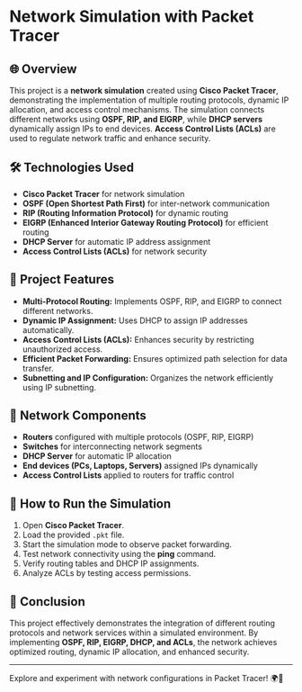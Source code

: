 # Network Simulation with Packet Tracer

## 🌐 Overview
This project is a **network simulation** created using **Cisco Packet Tracer**, demonstrating the implementation of multiple routing protocols, dynamic IP allocation, and access control mechanisms. The simulation connects different networks using **OSPF, RIP, and EIGRP**, while **DHCP servers** dynamically assign IPs to end devices. **Access Control Lists (ACLs)** are used to regulate network traffic and enhance security.

## 🛠️ Technologies Used
- **Cisco Packet Tracer** for network simulation
- **OSPF (Open Shortest Path First)** for inter-network communication
- **RIP (Routing Information Protocol)** for dynamic routing
- **EIGRP (Enhanced Interior Gateway Routing Protocol)** for efficient routing
- **DHCP Server** for automatic IP address assignment
- **Access Control Lists (ACLs)** for network security

## 🔧 Project Features
- **Multi-Protocol Routing:** Implements OSPF, RIP, and EIGRP to connect different networks.
- **Dynamic IP Assignment:** Uses DHCP to assign IP addresses automatically.
- **Access Control Lists (ACLs):** Enhances security by restricting unauthorized access.
- **Efficient Packet Forwarding:** Ensures optimized path selection for data transfer.
- **Subnetting and IP Configuration:** Organizes the network efficiently using IP subnetting.

## 📂 Network Components
- **Routers** configured with multiple protocols (OSPF, RIP, EIGRP)
- **Switches** for interconnecting network segments
- **DHCP Server** for automatic IP allocation
- **End devices (PCs, Laptops, Servers)** assigned IPs dynamically
- **Access Control Lists** applied to routers for traffic control

## 🚀 How to Run the Simulation
1. Open **Cisco Packet Tracer**.
2. Load the provided `.pkt` file.
3. Start the simulation mode to observe packet forwarding.
4. Test network connectivity using the **ping** command.
5. Verify routing tables and DHCP IP assignments.
6. Analyze ACLs by testing access permissions.

## 📝 Conclusion
This project effectively demonstrates the integration of different routing protocols and network services within a simulated environment. By implementing **OSPF, RIP, EIGRP, DHCP, and ACLs**, the network achieves optimized routing, dynamic IP allocation, and enhanced security.

---

Explore and experiment with network configurations in Packet Tracer! 🌍🔗

